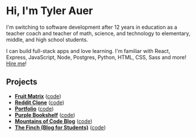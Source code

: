 # Hi, I'm Tyler Auer

I'm switching to software development after 12 years in education as a teacher coach and teacher of math, science, and technology to elementary, middle, and high school students.

I can build full-stack apps and love learning. I'm familiar with React, Express, JavaScript, Node, Postgres, Python, HTML, CSS, Sass and more! [Hire me](https://tylerauer.com/)!

## Projects

- **[Fruit Matrix](https://fruit.tylerauer.com/)** ([code](https://github.com/TylerAuer/fruit))
- **[Reddit Clone](https://reddit.tylerauer.com/)** ([code](https://github.com/TylerAuer/reddit-clone-2))
- **[Portfolio](https://tylerauer.com/)** ([code](https://github.com/TylerAuer/TylerAuer.github.io))
- **[Purple Bookshelf](https://books.tylerauer.com/)** ([code](https://github.com/TylerAuer/bookshelf))
- **[Mountains of Code Blog](https://blog.tylerauer.com/)** ([code](https://github.com/TylerAuer/blog))
- **[The Finch (Blog for Students)](http://thefinch.press/)** ([code](https://github.com/TylerAuer/theFinch))

<!--
**TylerAuer/TylerAuer** is a ✨ _special_ ✨ repository because its `README.md` (this file) appears on your GitHub profile.

Here are some ideas to get you started:

- 🔭 I’m currently working on ...
- 🌱 I’m currently learning ...
- 👯 I’m looking to collaborate on ...
- 🤔 I’m looking for help with ...
- 💬 Ask me about ...
- 📫 How to reach me: ...
- 😄 Pronouns: ...
- ⚡ Fun fact: ...
-->
